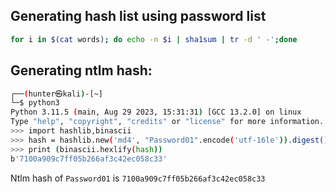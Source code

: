 ## Generating hash list using password list

```bash
for i in $(cat words); do echo -n $i | sha1sum | tr -d ' -';done
```

## Generating ntlm hash:

```bash
┌──(hunter㉿kali)-[~]
└─$ python3              
Python 3.11.5 (main, Aug 29 2023, 15:31:31) [GCC 13.2.0] on linux
Type "help", "copyright", "credits" or "license" for more information.
>>> import hashlib,binascii
>>> hash = hashlib.new('md4', "Password01".encode('utf-16le')).digest()
>>> print (binascii.hexlify(hash))
b'7100a909c7ff05b266af3c42ec058c33'
```
Ntlm hash of `Password01` is  `7100a909c7ff05b266af3c42ec058c33`
